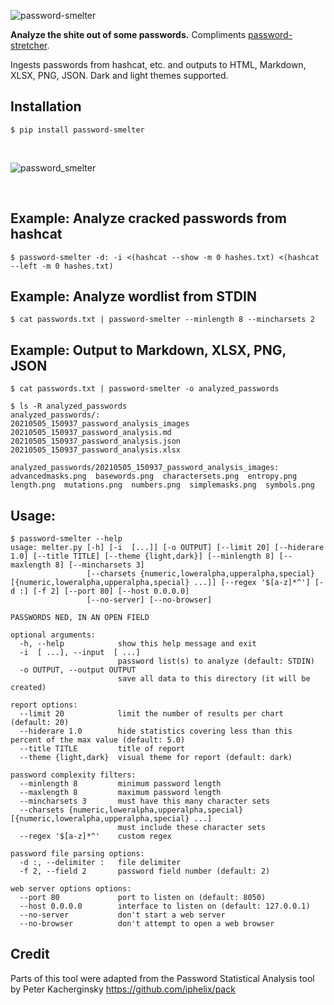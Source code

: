 ![password-smelter](https://user-images.githubusercontent.com/20261699/117364387-d7d9e280-ae8b-11eb-927e-c6d4cbf7b76e.png)

**Analyze the shite out of some passwords.** Compliments [password-stretcher](https://github.com/thetechromancer/password-stretcher).

Ingests passwords from hashcat, etc. and outputs to HTML, Markdown, XLSX, PNG, JSON. Dark and light themes supported.

## Installation
~~~
$ pip install password-smelter
~~~

<br>

![password_smelter](https://user-images.githubusercontent.com/20261699/117370076-dc09fe00-ae93-11eb-9703-0c3d4ddef35a.png)

<br>

## Example: Analyze cracked passwords from hashcat
~~~
$ password-smelter -d: -i <(hashcat --show -m 0 hashes.txt) <(hashcat --left -m 0 hashes.txt)
~~~

## Example: Analyze wordlist from STDIN
~~~
$ cat passwords.txt | password-smelter --minlength 8 --mincharsets 2
~~~

## Example: Output to Markdown, XLSX, PNG, JSON
~~~
$ cat passwords.txt | password-smelter -o analyzed_passwords

$ ls -R analyzed_passwords
analyzed_passwords/:
20210505_150937_password_analysis_images  20210505_150937_password_analysis.md
20210505_150937_password_analysis.json    20210505_150937_password_analysis.xlsx

analyzed_passwords/20210505_150937_password_analysis_images:
advancedmasks.png  basewords.png  charactersets.png  entropy.png  length.png  mutations.png  numbers.png  simplemasks.png  symbols.png
~~~

## Usage:
~~~
$ password-smelter --help
usage: melter.py [-h] [-i  [...]] [-o OUTPUT] [--limit 20] [--hiderare 1.0] [--title TITLE] [--theme {light,dark}] [--minlength 8] [--maxlength 8] [--mincharsets 3]
                 [--charsets {numeric,loweralpha,upperalpha,special} [{numeric,loweralpha,upperalpha,special} ...]] [--regex '$[a-z]*^'] [-d :] [-f 2] [--port 80] [--host 0.0.0.0]
                 [--no-server] [--no-browser]

PASSWORDS NED, IN AN OPEN FIELD

optional arguments:
  -h, --help            show this help message and exit
  -i  [ ...], --input  [ ...]
                        password list(s) to analyze (default: STDIN)
  -o OUTPUT, --output OUTPUT
                        save all data to this directory (it will be created)

report options:
  --limit 20            limit the number of results per chart (default: 20)
  --hiderare 1.0        hide statistics covering less than this percent of the max value (default: 5.0)
  --title TITLE         title of report
  --theme {light,dark}  visual theme for report (default: dark)

password complexity filters:
  --minlength 8         minimum password length
  --maxlength 8         maximum password length
  --mincharsets 3       must have this many character sets
  --charsets {numeric,loweralpha,upperalpha,special} [{numeric,loweralpha,upperalpha,special} ...]
                        must include these character sets
  --regex '$[a-z]*^'    custom regex

password file parsing options:
  -d :, --delimiter :   file delimiter
  -f 2, --field 2       password field number (default: 2)

web server options options:
  --port 80             port to listen on (default: 8050)
  --host 0.0.0.0        interface to listen on (default: 127.0.0.1)
  --no-server           don't start a web server
  --no-browser          don't attempt to open a web browser
~~~

## Credit
Parts of this tool were adapted from the Password Statistical Analysis tool by Peter Kacherginsky
https://github.com/iphelix/pack
